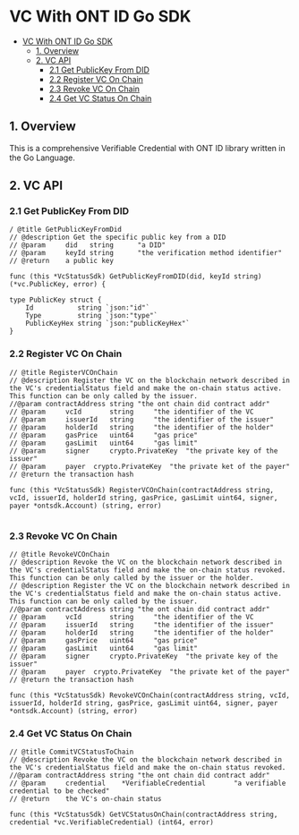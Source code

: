 # VC With ONT ID Go SDK
* [VC With ONT ID Go SDK](#vc-with-ontid-go-sdk)
    * [1. Overview](#1-overview)
    * [2. VC API](#2-vc-api)
        * [2.1 Get PublicKey From DID](#21-get-publickey-from-did)
        * [2.2 Register VC On Chain](#22-register-vc-on-chain)
        * [2.3 Revoke VC On Chain](#23-revoke-vc-on-chain)
        * [2.4 Get VC Status On Chain](#24-get-vc-status-on-chain)

## 1. Overview
This is a comprehensive Verifiable Credential with ONT ID library written in the Go Language.


## 2. VC API

### 2.1 Get PublicKey From DID

```
/ @title GetPublicKeyFromDid
// @description	Get the specific public key from a DID
// @param     did	string	    "a DID"
// @param     keyId	string	    "the verification method identifier"
// @return    a public key

func (this *VcStatusSdk) GetPublicKeyFromDID(did, keyId string) (*vc.PublicKey, error) {

type PublicKey struct {
	Id           string `json:"id"`
	Type         string `json:"type"`
	PublicKeyHex string `json:"publicKeyHex"`
}

```

### 2.2 Register VC On Chain


```
// @title RegisterVCOnChain
// @description Register the VC on the blockchain network described in the VC's credentialStatus field and make the on-chain status active. This function can be only called by the issuer.
//@param contractAddress string "the ont chain did contract addr"
// @param     vcId	 	 string	    "the identifier of the VC
// @param     issuerId	 string	    "the identifier of the issuer"
// @param     holderId	 string	    "the identifier of the holder"
// @param     gasPrice	 uint64	    "gas price"
// @param     gasLimit	 uint64	    "gas limit"
// @param     signer	 crypto.PrivateKey	"the private key of the issuer"
// @param     payer	 crypto.PrivateKey	"the private ket of the payer"
// @return the transaction hash

func (this *VcStatusSdk) RegisterVCOnChain(contractAddress string, vcId, issuerId, holderId string, gasPrice, gasLimit uint64, signer, payer *ontsdk.Account) (string, error)


```

### 2.3 Revoke VC On Chain

```
// @title RevokeVCOnChain
// @description Revoke the VC on the blockchain network described in the VC's credentialStatus field and make the on-chain status revoked. This function can be only called by the issuer or the holder.
// @description Register the VC on the blockchain network described in the VC's credentialStatus field and make the on-chain status active. This function can be only called by the issuer.
//@param contractAddress string "the ont chain did contract addr"
// @param     vcId	     string	    "the identifier of the VC
// @param     issuerId	 string	    "the identifier of the issuer"
// @param     holderId	 string	    "the identifier of the holder"
// @param     gasPrice	 uint64	    "gas price"
// @param     gasLimit	 uint64	    "gas limit"
// @param     signer	 crypto.PrivateKey	"the private key of the issuer"
// @param     payer	 crypto.PrivateKey	"the private ket of the payer"
// @return the transaction hash

func (this *VcStatusSdk) RevokeVCOnChain(contractAddress string, vcId, issuerId, holderId string, gasPrice, gasLimit uint64, signer, payer *ontsdk.Account) (string, error)

```

### 2.4 Get VC Status On Chain


```
// @title CommitVCStatusToChain
// @description Revoke the VC on the blockchain network described in the VC's credentialStatus field and make the on-chain status revoked.
//@param contractAddress string "the ont chain did contract addr"
// @param     credential	*VerifiableCredential	    "a verifiable credential to be checked"
// @return    the VC's on-chain status

func (this *VcStatusSdk) GetVCStatusOnChain(contractAddress string, credential *vc.VerifiableCredential) (int64, error)


```
